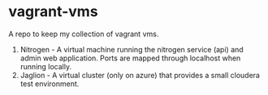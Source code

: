 vagrant-vms
===========

A repo to keep my collection of vagrant vms.

1.	Nitrogen - A virtual machine running the nitrogen service (api) and admin web application. Ports are mapped through localhost when running locally. 
1.	Jaglion - A virtual cluster (only on azure) that provides a small cloudera test environment.
